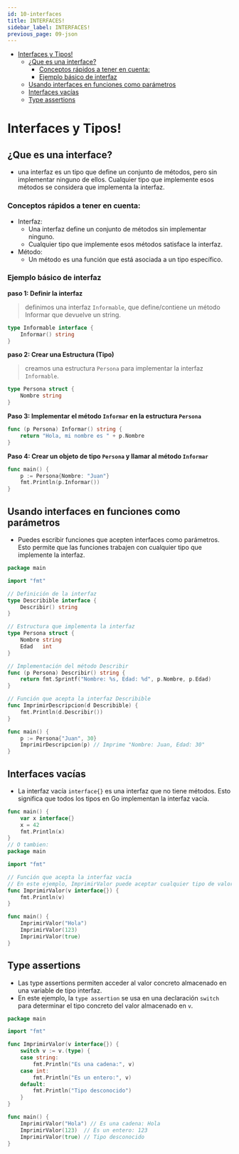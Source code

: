 ```yaml
---
id: 10-interfaces
title: INTERFACES!
sidebar_label: INTERFACES!
previous_page: 09-json
---
```


- [Interfaces y Tipos!](#interfaces-y-tipos)
  - [¿Que es una interface?](#que-es-una-interface)
    - [Conceptos rápidos a tener en cuenta:](#conceptos-rápidos-a-tener-en-cuenta)
    - [Ejemplo básico de interfaz](#ejemplo-básico-de-interfaz)
  - [Usando interfaces en funciones como parámetros](#usando-interfaces-en-funciones-como-parámetros)
  - [Interfaces vacías](#interfaces-vacías)
  - [Type assertions](#type-assertions)


# Interfaces y Tipos!

## ¿Que es una interface?
- una interfaz es un tipo que define un conjunto de métodos, pero sin implementar ninguno de ellos. Cualquier tipo que implemente esos métodos se considera que implementa la interfaz.

### Conceptos rápidos a tener en cuenta:
- Interfaz:
  - Una interfaz define un conjunto de métodos sin implementar ninguno.
  - Cualquier tipo que implemente esos métodos satisface la interfaz.
- Método:
  - Un método es una función que está asociada a un tipo específico.

### Ejemplo básico de interfaz

**paso 1: Definir la interfaz**
> definimos una interfaz `Informable`, que define/contiene un método Informar que devuelve un string.
```go
type Informable interface {
    Informar() string
}
```
**paso 2:  Crear una Estructura (Tipo)**
> creamos una estructura `Persona` para implementar la interfaz `Informable`.
```go
type Persona struct {
    Nombre string
}
```
**Paso 3: Implementar el método `Informar` en la estructura `Persona`**
```go
func (p Persona) Informar() string {
    return "Hola, mi nombre es " + p.Nombre
}
```

**Paso 4: Crear un objeto de tipo `Persona` y llamar al método `Informar`**
```go
func main() {
    p := Persona{Nombre: "Juan"}
    fmt.Println(p.Informar())
}
```

## Usando interfaces en funciones como parámetros
- Puedes escribir funciones que acepten interfaces como parámetros. Esto permite que las funciones trabajen con cualquier tipo que implemente la interfaz.
```go
package main

import "fmt"

// Definición de la interfaz
type Describible interface {
    Describir() string
}

// Estructura que implementa la interfaz
type Persona struct {
    Nombre string
    Edad   int
}

// Implementación del método Describir
func (p Persona) Describir() string {
    return fmt.Sprintf("Nombre: %s, Edad: %d", p.Nombre, p.Edad)
}

// Función que acepta la interfaz Describible
func ImprimirDescripcion(d Describible) {
    fmt.Println(d.Describir())
}

func main() {
    p := Persona{"Juan", 30}
    ImprimirDescripcion(p) // Imprime "Nombre: Juan, Edad: 30"
}
```

## Interfaces vacías
- La interfaz vacía `interface{}` es una interfaz que no tiene métodos. Esto significa que todos los tipos en Go implementan la interfaz vacía.
```go
func main() {
    var x interface{}
    x = 42
    fmt.Println(x)
}
// O tambien:
package main

import "fmt"

// Función que acepta la interfaz vacía
// En este ejemplo, ImprimirValor puede aceptar cualquier tipo de valor.
func ImprimirValor(v interface{}) {
    fmt.Println(v)
}

func main() {
    ImprimirValor("Hola")
    ImprimirValor(123)
    ImprimirValor(true)
}
```

## Type assertions
- Las type assertions permiten acceder al valor concreto almacenado en una variable de tipo interfaz.
- En este ejemplo, la `type assertion` se usa en una declaración `switch` para determinar el tipo concreto del valor almacenado en `v`.
```go
package main

import "fmt"

func ImprimirValor(v interface{}) {
    switch v := v.(type) {
    case string:
        fmt.Println("Es una cadena:", v)
    case int:
        fmt.Println("Es un entero:", v)
    default:
        fmt.Println("Tipo desconocido")
    }
}

func main() {
    ImprimirValor("Hola") // Es una cadena: Hola
    ImprimirValor(123)  // Es un entero: 123
    ImprimirValor(true) // Tipo desconocido
}
```